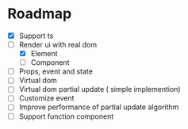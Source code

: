 # Roadmap

- [x] Support ts
- [ ] Render ui with real dom
  - [x] Element
  - [ ] Component
- [ ] Props, event and state
- [ ] Virtual dom
- [ ] Virtual dom partial update ( simple implemention)
- [ ] Customize event
- [ ] Improve performance of partial update algorithm
- [ ] Support function component
